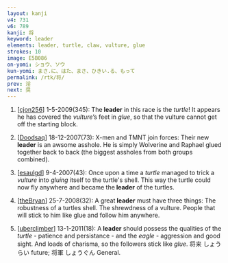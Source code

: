 ```yaml
---
layout: kanji
v4: 731
v6: 789
kanji: 将
keyword: leader
elements: leader, turtle, claw, vulture, glue
strokes: 10
image: E5B086
on-yomi: ショウ、ソウ
kun-yomi: まさ.に、はた、まさ、ひきい.る、もって
permalink: /rtk/将/
prev: 淫
next: 奨
---
```


1) [<a href="http://kanji.koohii.com/profile/cjon256">cjon256</a>] 1-5-2009(345): The<strong> leader</strong> in this race is the <em>turtle</em>! It appears he has covered the <em>vulture</em>’s feet in <em>glue</em>, so that the vulture cannot get off the starting block.

2) [<a href="http://kanji.koohii.com/profile/Doodsaq">Doodsaq</a>] 18-12-2007(73): X-men and TMNT join forces: Their new<strong> leader</strong> is an awsome asshole. He is simply Wolverine and Raphael glued together back to back (the biggest assholes from both groups combined).

3) [<a href="http://kanji.koohii.com/profile/esaulgd">esaulgd</a>] 9-4-2007(43): Once upon a time a <em>turtle</em> managed to trick a <em>vulture</em> into <em>gluing</em> itself to the turtle&#039;s shell. This way the turtle could now fly anywhere and became the<strong> leader</strong> of the turtles.

4) [<a href="http://kanji.koohii.com/profile/theBryan">theBryan</a>] 25-7-2008(32): A great<strong> leader</strong> must have three things: The robustness of a turtles shell. The shrewdness of a vulture. People that will stick to him like glue and follow him anywhere.

5) [<a href="http://kanji.koohii.com/profile/uberclimber">uberclimber</a>] 13-1-2011(18): A<strong> leader</strong> should possess the qualities of the <em>turtle</em> - patience and persistance - and the <em>eagle</em> - aggression and good sight. And loads of charisma, so the followers stick like <em>glue</em>. 将来 しょうらい future; 将軍 しょうぐん General.

